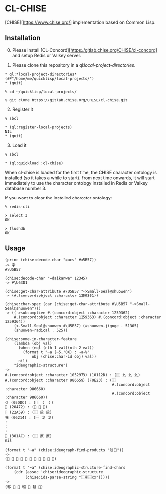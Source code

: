 # CL-CHISE
[CHISE][https://www.chise.org/] implementation based on Common Lisp.


## Installation

0. Please install
   [CL-Concord][https://gitlab.chise.org/CHISE/cl-concord] and setup
   Redis or Valkey server.

1. Please clone this repository in a ql:*local-project-directories*.

```
* ql:*local-project-directories*
(#P"/home/me/quicklisp/local-projects/")
* (quit)

% cd ~/quicklisp/local-projects/

% git clone https://gitlab.chise.org/CHISE/cl-chise.git
```

2. Register it

```
% sbcl

* (ql:register-local-projects)
NIL
* (quit)
```

3. Load it

```
% sbcl

* (ql:quickload :cl-chise)
```

When cl-chise is loaded for the first time, the CHISE character
ontology is installed (so it takes a while to start). From next time
onwards, it will start immediately to use the character ontology
installed in Redis or Valkey database number 3.

If you want to clear the installed character ontology:

```
% redis-cli

> select 3
OK

> flushdb
OK
```


## Usage

```
(princ (chise:decode-char "=ucs" #x5B57))
-> 字
#\U5B57

(chise:decode-char "=daikanwa" 12345)
-> #\U63D1

(chise:get-char-attribute #\U5B57 "->Small-Seal@shuowen")
-> (#.(concord:object :character 1259361))

(chise:char-spec (car (chise:get-char-attribute #\U5B57 "->Small-Seal@shuowen")))
-> ((->subsumptive #.(concord:object :character 1259362)
    #.(concord:object :character 1259363) #.(concord:object :character 1259364))
    (<-Small-Seal@shuowen #\U5B57) (=shuowen-jiguge . 51305)
    (shuowen-radical . 525))

(chise:some-in-character-feature
	(lambda (obj val)
	  (when (eql (nth 1 val)(nth 2 val))
	    (format t "~a (~5,'0X) : ~a~%"
		    obj (chise:char-id obj) val))
	  nil)
	"ideographic-structure")
->
#.(concord:object :character 1052973) (10112D) : (⿲ 幺 幺 幺)
#.(concord:object :character 986659) (F0E23) : (⿰
                                                #.(concord:object :character 986660)
                                                #.(concord:object :character 986660))
巜 (05DDC) : (⿰ 𡿨 𡿨)
𠑲 (20472) : (⿰ 僉 僉)
𢩙 (22A59) : (⿰ 启 启)
戔 (06214) : (⿱ 戈 戈)
:
:
:
𰆬 (301AC) : (⿰ 原 原)
nil

(format t "~a" (chise:ideograph-find-products "兟日"))
->
(𬖂 𡄋 𰖽 𥌳 𨯩 𣎯 㬱 𧮂 𰼀 㦧 濳)

(format t "~a" (chise:ideographic-structure-find-chars
	(cdr (assoc 'chise:ideographic-structure
	     (chise:ids-parse-string "⿰車⿱xx")))))
->
(䡔 𬧺 𨎪 輟 𨌹 輚 𨊿)
```
